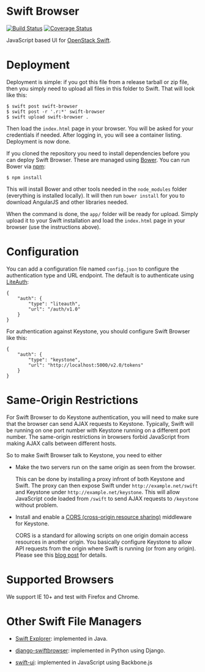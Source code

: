 Swift Browser
=============

[![Build Status](https://travis-ci.org/zerovm/swift-browser.svg?branch=master)](https://travis-ci.org/zerovm/swift-browser)
[![Coverage Status](https://img.shields.io/coveralls/zerovm/swift-browser.svg)](https://coveralls.io/r/zerovm/swift-browser)

JavaScript based UI for [OpenStack Swift][].

Deployment
==========

Deployment is simple: if you got this file from a release tarball or
zip file, then you simply need to upload all files in this folder to
Swift. That will look like this:

    $ swift post swift-browser
    $ swift post -r '.r:*' swift-browser
    $ swift upload swift-browser .

Then load the `index.html` page in your browser. You will be asked for
your credentials if needed. After logging in, you will see a container
listing. Deployment is now done.

If you cloned the repository you need to install dependencies before
you can deploy Swift Browser. These are managed using [Bower][]. You
can run Bower via [npm][]:

    $ npm install

This will install Bower and other tools needed in the `node_modules`
folder (everything is installed locally). It will then run `bower
install` for you to download AngularJS and other libraries needed.

When the command is done, the `app/` folder will be ready for upload.
Simply upload it to your Swift installation and load the `index.html`
page in your browser (use the instructions above).


Configuration
=============

You can add a configuration file named `config.json` to configure the
authentication type and URL endpoint. The default is to authenticate
using [LiteAuth][]:

    {
        "auth": {
            "type": "liteauth",
            "url": "/auth/v1.0"
        }
    }

For authentication against Keystone, you should configure Swift
Browser like this:

    {
        "auth": {
            "type": "keystone",
            "url": "http://localhost:5000/v2.0/tokens"
        }
    }

Same-Origin Restrictions
========================

For Swift Browser to do Keystone authentication, you will need to make
sure that the browser can send AJAX requests to Keystone. Typically,
Swift will be running on one port number with Keystone running on a
different port number. The same-origin restrictions in browsers forbid
JavaScript from making AJAX calls between different hosts.

So to make Swift Browser talk to Keystone, you need to either

* Make the two servers run on the same origin as seen from the
  browser.

  This can be done by installing a proxy infront of both Keystone and
  Swift. The proxy can then expose Swift under
  `http://example.net/swift` and Keystone under
  `http://example.net/keystone`. This will allow JavaScript code
  loaded from `/swift` to send AJAX requests to `/keystone` without
  problem.

* Install and enable a [CORS (cross-origin resource sharing)][cors]
  middleware for Keystone.

  CORS is a standard for allowing scripts on one origin domain access
  resources in another origin. You basically configure Keystone to
  allow API requests from the origin where Swift is running (or from
  any origin). Please see this [blog post][swift-cors] for details.

Supported Browsers
==================

We support IE 10+ and test with Firefox and Chrome.


Other Swift File Managers
=========================

* [Swift Explorer][]: implemented in Java.

* [django-swiftbrowser][]: implemented in Python using Django.

* [swift-ui][]: implemented in JavaScript using Backbone.js

[OpenStack Swift]: http://docs.openstack.org/developer/swift/
[Bower]: http://bower.io/
[npm]: https://www.npmjs.org/
[LiteAuth]: https://github.com/zerovm/liteauth
[cors]: https://developer.mozilla.org/en-US/docs/Web/HTTP/Access_control_CORS
[swift-cors]: http://blog.yunak.eu/2013/07/24/keystone_cors/
[Swift Explorer]: http://www.619.io/swift-explorer
[django-swiftbrowser]: https://github.com/cschwede/django-swiftbrowser
[swift-ui]: https://github.com/fanatic/swift-ui
